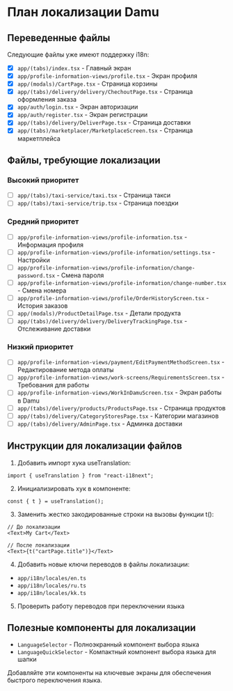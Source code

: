 # План локализации Damu

## Переведенные файлы

Следующие файлы уже имеют поддержку i18n:

- [x] `app/(tabs)/index.tsx` - Главный экран
- [x] `app/profile-information-views/profile.tsx` - Экран профиля
- [x] `app/(modals)/CartPage.tsx` - Страница корзины
- [x] `app/(tabs)/delivery/delivery/ChechoutPage.tsx` - Страница оформления заказа
- [x] `app/auth/login.tsx` - Экран авторизации
- [x] `app/auth/register.tsx` - Экран регистрации
- [x] `app/(tabs)/delivery/DeliverPage.tsx` - Страница доставки
- [x] `app/(tabs)/marketplacer/MarketplaceScreen.tsx` - Страница маркетплейса

## Файлы, требующие локализации

### Высокий приоритет

- [ ] `app/(tabs)/taxi-service/taxi.tsx` - Страница такси
- [ ] `app/(tabs)/taxi-service/trip.tsx` - Страница поездки

### Средний приоритет

- [ ] `app/profile-information-views/profile-information.tsx` - Информация профиля
- [ ] `app/profile-information-views/profile-information/settings.tsx` - Настройки
- [ ] `app/profile-information-views/profile-information/change-password.tsx` - Смена пароля
- [ ] `app/profile-information-views/profile-information/change-number.tsx` - Смена номера
- [ ] `app/profile-information-views/profile/OrderHistoryScreen.tsx` - История заказов
- [ ] `app/(modals)/ProductDetailPage.tsx` - Детали продукта
- [ ] `app/(tabs)/delivery/delivery/DeliveryTrackingPage.tsx` - Отслеживание доставки

### Низкий приоритет

- [ ] `app/profile-information-views/payment/EditPaymentMethodScreen.tsx` - Редактирование метода оплаты
- [ ] `app/profile-information-views/work-screens/RequirementsScreen.tsx` - Требования для работы
- [ ] `app/profile-information-views/WorkInDamuScreen.tsx` - Экран работы в Damu
- [ ] `app/(tabs)/delivery/products/ProductsPage.tsx` - Страница продуктов
- [ ] `app/(tabs)/delivery/CategoryStoresPage.tsx` - Категории магазинов
- [ ] `app/(tabs)/delivery/AdminPage.tsx` - Админка доставки

## Инструкции для локализации файлов

1. Добавить импорт хука useTranslation:

```tsx
import { useTranslation } from "react-i18next";
```

2. Инициализировать хук в компоненте:

```tsx
const { t } = useTranslation();
```

3. Заменить жестко закодированные строки на вызовы функции t():

```tsx
// До локализации
<Text>My Cart</Text>

// После локализации
<Text>{t("cartPage.title")}</Text>
```

4. Добавить новые ключи переводов в файлы локализации:

- `app/i18n/locales/en.ts`
- `app/i18n/locales/ru.ts`
- `app/i18n/locales/kk.ts`

5. Проверить работу переводов при переключении языка

## Полезные компоненты для локализации

- `LanguageSelector` - Полноэкранный компонент выбора языка
- `LanguageQuickSelector` - Компактный компонент выбора языка для шапки

Добавляйте эти компоненты на ключевые экраны для обеспечения быстрого переключения языка.
